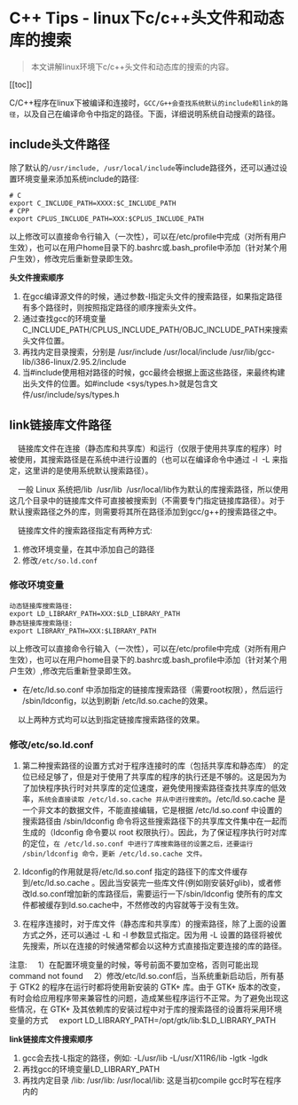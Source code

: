 # C++ Tips - linux下c/c++头文件和动态库的搜索

> 本文讲解linux环境下c/c++头文件和动态库的搜索的内容。

[[toc]]

C/C++程序在linux下被编译和连接时，`GCC/G++会查找系统默认的include和link的路径`，以及自己在编译命令中指定的路径。下面，详细说明系统自动搜索的路径。

## include头文件路径

除了默认的`/usr/include, /usr/local/include`等include路径外，还可以通过设置环境变量来添加系统include的路径: 

```   
# C
export C_INCLUDE_PATH=XXXX:$C_INCLUDE_PATH
# CPP
export CPLUS_INCLUDE_PATH=XXX:$CPLUS_INCLUDE_PATH
```

以上修改可以直接命令行输入（一次性），可以在/etc/profile中完成（对所有用户生效），也可以在用户home目录下的.bashrc或.bash_profile中添加（针对某个用户生效），修改完后重新登录即生效。

**头文件搜索顺序**

1. 在gcc编译源文件的时候，通过参数-I指定头文件的搜索路径，如果指定路径有多个路径时，则按照指定路径的顺序搜索头文件。
2. 通过查找gcc的环境变量C_INCLUDE_PATH/CPLUS_INCLUDE_PATH/OBJC_INCLUDE_PATH来搜索头文件位置。
3. 再找内定目录搜索，分别是 /usr/include /usr/local/include /usr/lib/gcc-lib/i386-linux/2.95.2/include
4. 当#include使用相对路径的时候，gcc最终会根据上面这些路径，来最终构建出头文件的位置。如#include <sys/types.h>就是包含文件/usr/include/sys/types.h


## link链接库文件路径

    链接库文件在连接（静态库和共享库）和运行（仅限于使用共享库的程序）时被使用，其搜索路径是在系统中进行设置的（也可以在编译命令中通过 -l  -L 来指定，这里讲的是使用系统默认搜索路径）。

    一般 Linux 系统把/lib  /usr/lib  /usr/local/lib作为默认的库搜索路径，所以使用这几个目录中的链接库文件可直接被搜索到（不需要专门指定链接库路径）。对于默认搜索路径之外的库，则需要将其所在路径添加到gcc/g++的搜索路径之中。

    链接库文件的搜索路径指定有两种方式: 

1. 修改环境变量，在其中添加自己的路径
2. 修改`/etc/so.ld.conf`  

### 修改环境变量

```
动态链接库搜索路径: 
export LD_LIBRARY_PATH=XXX:$LD_LIBRARY_PATH
静态链接库搜索路径: 
export LIBRARY_PATH=XXX:$LIBRARY_PATH
```
以上修改可以直接命令行输入（一次性），可以在/etc/profile中完成（对所有用户生效），也可以在用户home目录下的.bashrc或.bash_profile中添加（针对某个用户生效）,修改完后重新登录即生效。

* 在/etc/ld.so.conf 中添加指定的链接库搜索路径（需要root权限），然后运行 /sbin/ldconfig，以达到刷新 /etc/ld.so.cache的效果。

    以上两种方式均可以达到指定链接库搜索路径的效果。
    
### 修改/etc/so.ld.conf

1. 第二种搜索路径的设置方式对于程序连接时的库（包括共享库和静态库） 的定位已经足够了，但是对于使用了共享库的程序的执行还是不够的。这是因为为了加快程序执行时对共享库的定位速度，避免使用搜索路径查找共享库的低效率，`系统会直接读取 /etc/ld.so.cache 并从中进行搜索的`。/etc/ld.so.cache 是一个非文本的数据文件，不能直接编辑，它是根据 /etc/ld.so.conf 中设置的搜索路径由 /sbin/ldconfig 命令将这些搜索路径下的共享库文件集中在一起而生成的（ldconfig 命令要以 root 权限执行）。因此，为了保证程序执行时对库的定位，`在 /etc/ld.so.conf 中进行了库搜索路径的设置之后，还要运行 /sbin/ldconfig 命令，更新 /etc/ld.so.cache 文件。`

2. ldconfig的作用就是将/etc/ld.so.conf 指定的路径下的库文件缓存到/etc/ld.so.cache 。因此当安装完一些库文件(例如刚安装好glib)，或者修改ld.so.conf增加新的库路径后，需要运行一下/sbin/ldconfig 使所有的库文件都被缓存到ld.so.cache中，不然修改的内容就等于没有生效。

3. 在程序连接时，对于库文件（静态库和共享库）的搜索路径，除了上面的设置方式之外，还可以通过 -L 和 -l 参数显式指定。因为用 -L 设置的路径将被优先搜索，所以在连接的时候通常都会以这种方式直接指定要连接的库的路径。

注意: 
    1）在配置环境变量的时候，等号前面不要加空格，否则可能出现 command not found
    2）修改/etc/ld.so.conf后，当系统重新启动后，所有基于 GTK2 的程序在运行时都将使用新安装的 GTK+ 库。由于 GTK+ 版本的改变，有时会给应用程序带来兼容性的问题，造成某些程序运行不正常。为了避免出现这些情况，在 GTK+ 及其依赖库的安装过程中对于库的搜索路径的设置将采用环境变量的方式
    export LD_LIBRARY_PATH=/opt/gtk/lib:$LD_LIBRARY_PATH

**link链接库文件搜索顺序**

1. gcc会去找-L指定的路径，例如: -L/usr/lib -L/usr/X11R6/lib -lgtk -lgdk
2. 再找gcc的环境变量LD_LIBRARY_PATH
3. 再找内定目录 /lib: /usr/lib:  /usr/local/lib: 这是当初compile gcc时写在程序内的
